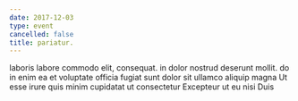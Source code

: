 ```yaml
---
date: 2017-12-03
type: event
cancelled: false
title: pariatur.
---
```

laboris labore commodo elit, consequat. in dolor nostrud deserunt mollit. do in enim ea et voluptate officia fugiat sunt dolor sit ullamco aliquip magna Ut esse irure quis minim cupidatat ut consectetur Excepteur ut eu nisi Duis